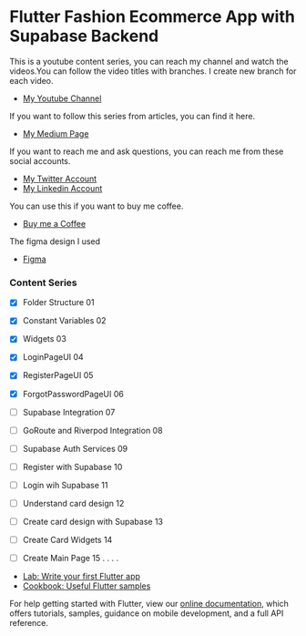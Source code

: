 # Flutter Fashion Ecommerce App with Supabase Backend

This is a youtube content series, you can reach my channel and watch the videos.You can follow the video titles with branches. I create new branch for each video.
- [My Youtube Channel](https://www.youtube.com/channel/UCfmD7uvqcamJlikOk5PWcww)

If you want to follow this series from articles, you can find it here.
- [My Medium Page](https://medium.com/@aydemirerdemomer)

If you want to reach me and ask questions, you can reach me from these social accounts.
- [My Twitter Account](https://twitter.com/aydemireo)
- [My Linkedin Account](https://www.linkedin.com/in/%C3%B6mererdemaydemir/)

You can use this if you want to buy me coffee. 
- [Buy me a Coffee](https://www.buymeacoffee.com/aydemiromer)

The figma design I used
- [Figma](https://t.co/06u1CyECER)


### Content Series

- [x] Folder Structure 01
- [x] Constant Variables 02
- [x] Widgets 03
- [x] LoginPageUI 04
- [x] RegisterPageUI 05
- [x] ForgotPasswordPageUI 06
- [ ] Supabase Integration 07
- [ ] GoRoute and Riverpod Integration 08
- [ ] Supabase Auth Services 09 
- [ ] Register with Supabase 10
- [ ] Login wih Supabase 11
- [ ] Understand card design 12
- [ ] Create card design with Supabase 13
- [ ] Create Card Widgets  14
- [ ] Create Main Page 15
.
.
.
.










- [Lab: Write your first Flutter app](https://flutter.dev/docs/get-started/codelab)
- [Cookbook: Useful Flutter samples](https://flutter.dev/docs/cookbook)

For help getting started with Flutter, view our
[online documentation](https://flutter.dev/docs), which offers tutorials,
samples, guidance on mobile development, and a full API reference.
